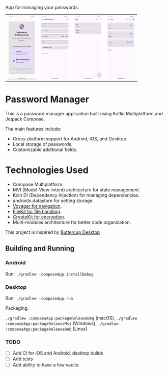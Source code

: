 App for managing your passwords.

<table>
  <tr>
    <td>
      <img src="https://github.com/devapro/droid-passwords/blob/main/screenshots/img.png?raw=true" height="200px" />
    </td>
    <td>
      <img src="https://github.com/devapro/droid-passwords/blob/main/screenshots/img_1.png?raw=true" height="200px" />
    </td>
    <td>
      <img src="https://github.com/devapro/droid-passwords/blob/main/screenshots/img_2.png?raw=true" height="200px" />
    </td>
    <td>
      <img src="https://github.com/devapro/droid-passwords/blob/main/screenshots/img_3.png?raw=true" height="200px" />
    </td>
  </tr>
</table>

# Password Manager

This is a password manager application built using Kotlin Multiplatform and Jetpack Compose.

The main features include:

- Cross-platform support for Android, iOS, and Desktop.
- Local storage of passwords.
- Customizable additional fields.

# Technologies Used

- Compose Multiplatform.
- MVI (Model-View-Intent) architecture for state management.
- Koin DI (Dependency Injection) for managing dependencies.
- androidx.datastore for setting storage.
- [Voyager for navigation](https://github.com/adrielcafe/voyager).
- [FileKit for file handling](https://github.com/vinceglb/FileKit).
- [CryptoKit for encryption](https://github.com/whyoleg/cryptography-kotlin).
- Multi-modules architecture for better code organization.

This project is inspired by [Buttercup Desktop](https://github.com/buttercup/buttercup-desktop)

## Building and Running

### Android

Run: `./gradlew :composeApp:installDebug`

### Desktop

Run: `./gradlew :composeApp:run`

Packaging: 

`./gradlew :composeApp:packageReleaseDmg` (macOS), `./gradlew :composeApp:packageReleaseMsi` (Windows), `./gradlew :composeApp:packageReleaseDeb` (Linux)

### TODO
- [ ] Add CI for iOS and Android, desktop builds
- [ ] Add tests
- [ ] Add ability to have a few vaults
